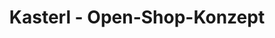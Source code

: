 ---
title: "Kasterl - Open-Shop-Konzept"
url: /neumarkt-in-der-oberpfalz/kasterl-open-shop-konzept/
shop: Allgemein
---